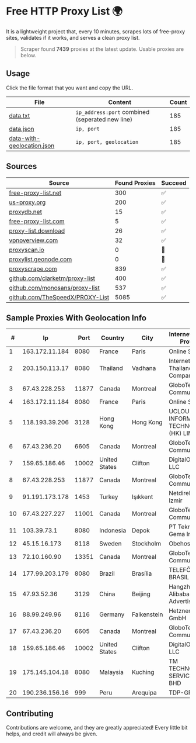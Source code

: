 
# Free HTTP Proxy List 🌍

It is a lightweight project that, every 10 minutes, scrapes lots of free-proxy sites, validates if it works, and serves a clean proxy list.


> Scraper found **7439** proxies at the latest update. Usable proxies are below.

## Usage

Click the file format that you want and copy the URL.


|File|Content|Count|
|----|-------|-----|
|[data.txt](https://raw.githubusercontent.com/themiralay/Proxy-List-World/master/data.txt)|`ip_address:port` combined (seperated new line)|185|
|[data.json](https://raw.githubusercontent.com/themiralay/Proxy-List-World/master/data.json)|`ip, port`|185|
|[data-with-geolocation.json](https://raw.githubusercontent.com/themiralay/Proxy-List-World/master/data-with-geolocation.json)|`ip, port, geolocation`|185|

## Sources

|Source|Found Proxies|Succeed|
|------|-------------|-------|
|[free-proxy-list.net](https://free-proxy-list.net)|300|✅|
|[us-proxy.org](https://www.us-proxy.org)|200|✅|
|[proxydb.net](http://proxydb.net)|15|✅|
|[free-proxy-list.com](https://free-proxy-list.com/?page=&port=&type%5B%5D=http&type%5B%5D=https&up_time=0&search=Search)|5|✅|
|[proxy-list.download](https://www.proxy-list.download/HTTP)|26|✅|
|[vpnoverview.com](https://vpnoverview.com/privacy/anonymous-browsing/free-proxy-servers)|32|✅|
|[proxyscan.io](https://www.proxyscan.io)|0|🚫|
|[proxylist.geonode.com](https://proxylist.geonode.com/api/proxy-list?limit=300&page=1&sort_by=lastChecked&sort_type=desc&protocols=http,https)|0|🚫|
|[proxyscrape.com](https://api.proxyscrape.com/v2/?request=displayproxies&protocol=http&timeout=10000&country=all&ssl=all&anonymity=all)|839|✅|
|[github.com/clarketm/proxy-list](https://raw.githubusercontent.com/clarketm/proxy-list/master/proxy-list-raw.txt)|400|✅|
|[github.com/monosans/proxy-list](https://raw.githubusercontent.com/monosans/proxy-list/main/proxies/http.txt)|537|✅|
|[github.com/TheSpeedX/PROXY-List](https://raw.githubusercontent.com/TheSpeedX/PROXY-List/master/http.txt)|5085|✅|


## Sample Proxies With Geolocation Info

|#|Ip|Port|Country|City|Internet Service Provider|
|-|--|----|-------|----|-------------------------|
|1|163.172.11.184|8080|France|Paris|Online S.A.S.|
|2|203.150.113.17|8080|Thailand|Vadhana|Internet Thailand Company Ltd.|
|3|67.43.228.253|11877|Canada|Montreal|GloboTech Communications|
|4|163.172.11.184|8080|France|Paris|Online S.A.S.|
|5|118.193.39.206|3128|Hong Kong|Hong Kong|UCLOUD INFORMATION TECHNOLOGY (HK) LIMITED|
|6|67.43.236.20|6605|Canada|Montreal|GloboTech Communications|
|7|159.65.186.46|10002|United States|Clifton|DigitalOcean, LLC|
|8|67.43.228.253|11877|Canada|Montreal|GloboTech Communications|
|9|91.191.173.178|1453|Turkey|Işıkkent|Netdirekt A.S. Izmir|
|10|67.43.227.227|11001|Canada|Montreal|GloboTech Communications|
|11|103.39.73.1|8080|Indonesia|Depok|PT Teknologi Gema Informasi|
|12|45.15.16.173|8118|Sweden|Stockholm|Obehosting AB|
|13|72.10.160.90|13351|Canada|Montreal|GloboTech Communications|
|14|177.99.203.179|8080|Brazil|Brasília|TELEFÔNICA BRASIL S.A|
|15|47.93.52.36|3129|China|Beijing|Hangzhou Alibaba Advertising Co|
|16|88.99.249.96|8116|Germany|Falkenstein|Hetzner Online GmbH|
|17|67.43.236.20|6605|Canada|Montreal|GloboTech Communications|
|18|159.65.186.46|10002|United States|Clifton|DigitalOcean, LLC|
|19|175.145.104.18|8080|Malaysia|Kuching|TM TECHNOLOGY SERVICES SDN BHD|
|20|190.236.156.16|999|Peru|Arequipa|TDP-GRS|



## Contributing

Contributions are welcome, and they are greatly appreciated! Every
little bit helps, and credit will always be given.

